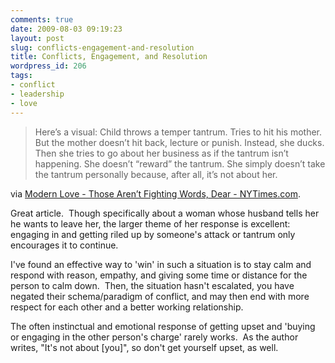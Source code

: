 ```yaml
---
comments: true
date: 2009-08-03 09:19:23
layout: post
slug: conflicts-engagement-and-resolution
title: Conflicts, Engagement, and Resolution
wordpress_id: 206
tags:
- conflict
- leadership
- love
---
```


> Here’s a visual: Child throws a temper tantrum. Tries to hit his mother. But the mother doesn’t hit back, lecture or punish. Instead, she ducks. Then she tries to go about her business as if the tantrum isn’t happening. She doesn’t “reward” the tantrum. She simply doesn’t take the tantrum personally because, after all, it’s not about her.

via [Modern Love - Those Aren’t Fighting Words, Dear - NYTimes.com](http://www.nytimes.com/2009/08/02/fashion/02love.html?em=&pagewanted=print).


Great article.  Though specifically about a woman whose husband tells her he wants to leave her, the larger theme of her response is excellent:  engaging in and getting riled up by someone's attack or tantrum only encourages it to continue.

I've found an effective way to 'win' in such a situation is to stay calm and respond with reason, empathy, and giving some time or distance for the person to calm down.  Then, the situation hasn't escalated, you have negated their schema/paradigm of conflict, and may then end with more respect for each other and a better working relationship.

The often instinctual and emotional response of getting upset and 'buying or engaging in the other person's charge' rarely works.  As the author writes, "It's not about [you]", so don't get yourself upset, as well.
